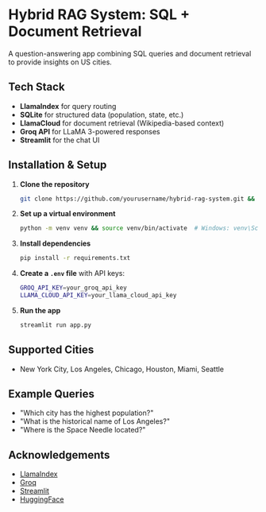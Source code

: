# Hybrid RAG System: SQL + Document Retrieval

A question-answering app combining SQL queries and document retrieval to provide insights on US cities.

## Tech Stack

- **LlamaIndex** for query routing
- **SQLite** for structured data (population, state, etc.)
- **LlamaCloud** for document retrieval (Wikipedia-based context)
- **Groq API** for LLaMA 3-powered responses
- **Streamlit** for the chat UI

## Installation & Setup

1. **Clone the repository**
   ```bash
   git clone https://github.com/yourusername/hybrid-rag-system.git && cd hybrid-rag-system
   ```
2. **Set up a virtual environment**
   ```bash
   python -m venv venv && source venv/bin/activate  # Windows: venv\Scripts\activate
   ```
3. **Install dependencies**
   ```bash
   pip install -r requirements.txt
   ```
4. **Create a `.env` file** with API keys:
   ```bash
   GROQ_API_KEY=your_groq_api_key
   LLAMA_CLOUD_API_KEY=your_llama_cloud_api_key
   ```
5. **Run the app**
   ```bash
   streamlit run app.py
   ```

## Supported Cities

- New York City, Los Angeles, Chicago, Houston, Miami, Seattle

## Example Queries

- "Which city has the highest population?"
- "What is the historical name of Los Angeles?"
- "Where is the Space Needle located?"

## Acknowledgements

- [LlamaIndex](https://github.com/jerryjliu/llama_index)
- [Groq](https://groq.com)
- [Streamlit](https://streamlit.io)
- [HuggingFace](https://huggingface.co/)

